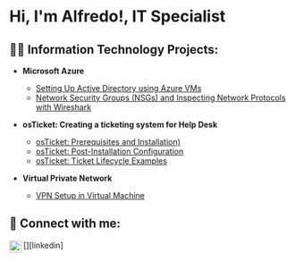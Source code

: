 <h1>Hi, I'm Alfredo!, IT Specialist </h1>

<h2>👨‍💻 Information Technology Projects:</h2>

- <b>Microsoft Azure</b>
  - [Setting Up Active Directory using Azure VMs](https://github.com/farredondo3/pythonProject)
  - [Network Security Groups (NSGs) and Inspecting Network Protocols with Wireshark](https://github.com/farredondo3/pythonProject)

- <b>osTicket: Creating a ticketing system for Help Desk</b>
  - [osTicket: Prerequisites and Installation)](https://github.com/farredondo3/wguSoftware1FX)
  - [osTicket: Post-Installation Configuration](https://github.com/farredondo3/AlfredoArredondoC195PAv1.2)
  - [osTicket: Ticket Lifecycle Examples](https://github.com/farredondo3/AlfredoArredondoC195PAv1.2)

- <b>Virtual Private Network</b>
  - [VPN Setup in Virtual Machine](https://github.com/farredondo3/pythonProject)




<h2> 🤳 Connect with me:</h2>

\[<img align="left" alt="JoshMadakor | LinkedIn" width="22px" src="https://cdn.jsdelivr.net/npm/simple-icons@v3/icons/linkedin.svg" />][linkedin]
